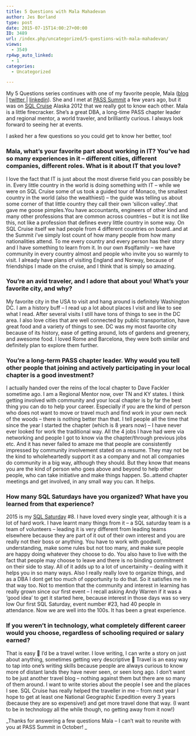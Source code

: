 ```yaml
---
title: 5 Questions with Mala Mahadevan
author: Jes Borland
type: post
date: 2015-07-15T14:00:27+00:00
ID: 3489
url: /index.php/uncategorized/5-questions-with-mala-mahadevan/
views:
  - 3549
rp4wp_auto_linked:
  - 1
categories:
  - Uncategorized

---
```

My 5 Questions series continues with one of my favorite people, Mala (<a href="https://diligentdba.wordpress.com/" target="_blank">blog </a>| <a href="https://twitter.com/sqlmal" target="_blank">twitter </a>| <a href="https://www.linkedin.com/profile/view?id=17541481&authType=NAME_SEARCH&authToken=svau&locale=en_US&trk=tyah&trkInfo=clickedVertical%3Amynetwork%2Cidx%3A1-1-1%2CtarId%3A1436902860387%2Ctas%3Amala" target="_blank">linkedin</a>). She and I met at <a href="http://www.sqlpass.org/summit/2015/Home.aspx" target="_blank">PASS Summit</a> a few years ago, but it was on <a href="http://sqlcruise.com/" target="_blank">SQL Cruise</a> Alaska 2012 that we really got to know each other. Mala is a little firecracker. She&#8217;s a great DBA, a long-time PASS chapter leader and regional mentor, a world traveler, and brilliantly curious. I always look forward to seeing her at events.

I asked her a few questions so you could get to know her better, too!

### Mala, what&#8217;s your favorite part about working in IT? You&#8217;ve had so many experiences in it &#8211; different cities, different companies, different roles. What is it about IT that you love?

I love the fact that IT is just about the most diverse field you can possibly be in. Every little country in the world is doing something with IT &#8211; while we were on SQL Cruise some of us took a guided tour of Monaco, the smallest country in the world (also the wealthiest) &#8211; the guide was telling us about some corner of that little country they call their own &#8216;silicon valley&#8217;..that gave me goose pimples.You have accountants, engineers of other kind and many other professions that are common across countries &#8211; but it is not like this, not like a profession that defines every little country in some way. On SQL Cruise itself we had people from 4 different countries on board..and at the Summit i&#8217;ve simply lost count of how many people from how many nationalities attend. To me every country and every person has their story and I have something to learn from it. In our own #sqlfamily &#8211; we have community in every country almost and people who invite you so warmly to visit. I already have plans of visiting England and Norway, because of friendships I made on the cruise, and I think that is simply so amazing.

### You&#8217;re an avid traveler, and I adore that about you! What&#8217;s your favorite city, and why?

My favorite city in the USA to visit and hang around is definitely Washington DC. I am a history buff &#8211; I read up a lot about places I visit and like to see what I read. After several visits I still have tons of things to see in the DC area. I also love cities that are well connected by public transportation, have great food and a variety of things to see. DC was my most favorite city because of its history, ease of getting around, lots of gardens and greenery, and awesome food. I loved Rome and Barcelona, they were both similar and definitely plan to explore them further.

### You&#8217;re a long-term PASS chapter leader. Why would you tell other people that joining and actively participating in your local chapter is a good investment?

I actually handed over the reins of the local chapter to Dave Fackler sometime ago. I am a Regional Mentor now, over TN and KY states. I think getting involved with community and your local chapter is by far the best thing you can do to help your career. Especially if you are the kind of person who does not want to move or travel much and find work in your own neck of the woods &#8211; there is nothing better than that. I tell people all the time that since the year I started the chapter (which is 8 years now) &#8211; I have never ever looked for work the traditional way. All the 4 jobs I have had were via networking and people I got to know via the chapter/through previous jobs etc. And it has never failed to amaze me that people are consistently impressed by community involvement stated on a resume. They may not be the kind to wholeheartedly support it as a company and not all companies do community in a big way, although they should. But they know that means you are the kind of person who goes above and beyond to help other people, who can take initiative and make things happen. So..attend chapter meetings and get involved, in any small way you can. It helps.

### How many SQL Saturdays have you organized? What have you learned from that experience?

2015 is my <a href="http://sqlsaturday.com/" target="_blank">SQL Saturday</a> #8. I have loved every single year, although it is a lot of hard work. I have learnt many things from it &#8211; a SQL saturday team is a team of volunteers &#8211; leading it is very different from leading teams elsewhere because they are part of it out of their own interest and you are really not their boss or anything. You have to work with goodwill, understanding, make some rules but not too many, and make sure people are happy doing whatever they choose to do. You also have to live with the fact that people may choose to leave and there is no binding commitment on their side to stay. All of it adds up to a lot of uncertainity &#8211; dealing with it helps you in so many ways. Also I really really love to organize things, and as a DBA I dont get too much of opportunity to do that. So it satisfies me in that way too. Not to mention that the community and interest in learning has really grown since our first event &#8211; I recall asking Andy Warren if it was a &#8216;good idea&#8217; to get it started here, because interest in those days was so very low Our first SQL Saturday, event number #23, had 40 people in attendance. Now we are well into the 100s. It has been a great experience.

### If you weren&#8217;t in technology, what completely different career would you choose, regardless of schooling required or salary earned?

That is easy 🙂 I&#8217;d be a travel writer. I love writing, I can write a story on just about anything, sometimes getting very descriptive 🙂 Travel is an easy way to tap into one&#8217;s writing skills because people are always curious to know more of distant lands they have never seen, or seen long ago. I don&#8217;t want to be just another travel blog &#8211; nothing against them but there are so many of them around. I want to write stories about the people I see and the places I see. SQL Cruise has really helped the traveller in me &#8211; from next year I hope to get at least one National Geographic Expedition every 3 years (because they are so expensive!) and get more travel done that way. (I want to be in technology all the while though, no getting away from it now!)

_Thanks for answering a few questions Mala &#8211; I can&#8217;t wait to reunite with you at PASS Summit in October! _